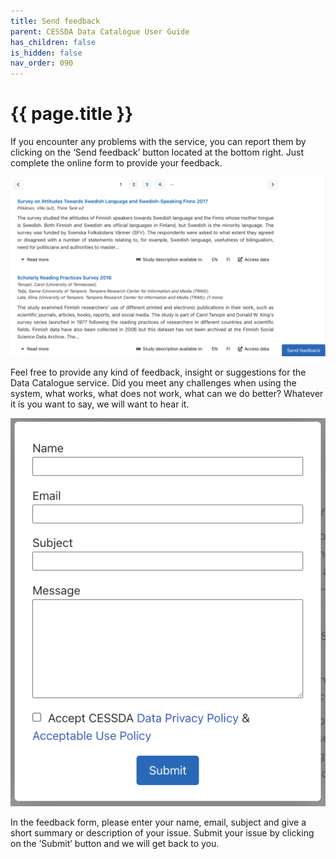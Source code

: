 ```yaml
---
title: Send feedback
parent: CESSDA Data Catalogue User Guide
has_children: false
is_hidden: false
nav_order: 090
---
```


# {{ page.title }}

If you encounter any problems with the service, you can report them by clicking on the ‘Send feedback’
button located at the bottom right.
Just complete the online form to provide your feedback.

![Send feedback tab](images/send-feedback-tab.png "Send feedback tab")

Feel free to provide any kind of feedback, insight or suggestions for the Data Catalogue service.
Did you meet any challenges when using the system, what works, what does not work, what can we do better?
Whatever it is you want to say, we will want to hear it.

![Send feedback form](images/send-feedback-form.png "Send feedback form")

In the feedback form, please enter your name, email, subject and give a short summary or description of
your issue. Submit your issue by clicking on the ‘Submit’ button and we will get back to you.

